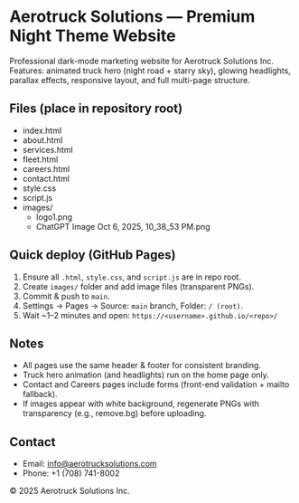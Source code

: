 # Aerotruck Solutions — Premium Night Theme Website

Professional dark-mode marketing website for Aerotruck Solutions Inc.  
Features: animated truck hero (night road + starry sky), glowing headlights, parallax effects, responsive layout, and full multi-page structure.

## Files (place in repository root)
- index.html
- about.html
- services.html
- fleet.html
- careers.html
- contact.html
- style.css
- script.js
- images/
  - logo1.png
  - ChatGPT Image Oct 6, 2025, 10_38_53 PM.png

## Quick deploy (GitHub Pages)
1. Ensure all `.html`, `style.css`, and `script.js` are in repo root.
2. Create `images/` folder and add image files (transparent PNGs).
3. Commit & push to `main`.
4. Settings → Pages → Source: `main` branch, Folder: `/ (root)`.
5. Wait ~1–2 minutes and open:
   `https://<username>.github.io/<repo>/`

## Notes
- All pages use the same header & footer for consistent branding.
- Truck hero animation (and headlights) run on the home page only.
- Contact and Careers pages include forms (front-end validation + mailto fallback).
- If images appear with white background, regenerate PNGs with transparency (e.g., remove.bg) before uploading.

## Contact
- Email: info@aerotrucksolutions.com  
- Phone: +1 (708) 741-8002

© 2025 Aerotruck Solutions Inc.
